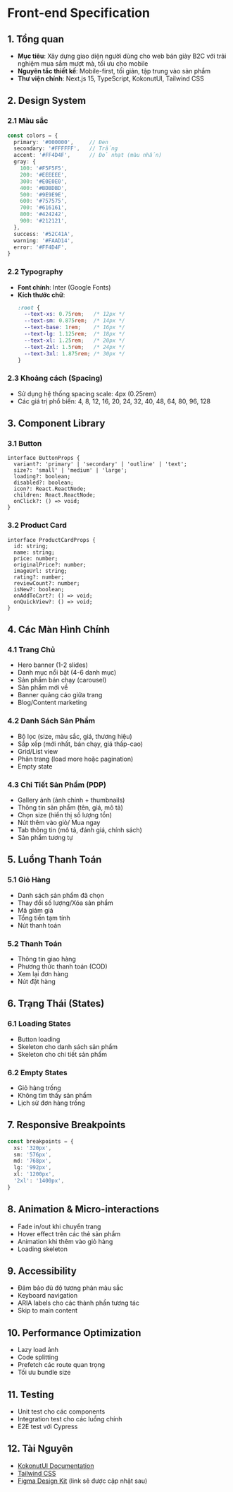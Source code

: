 # Front-end Specification

## 1. Tổng quan
- **Mục tiêu**: Xây dựng giao diện người dùng cho web bán giày B2C với trải nghiệm mua sắm mượt mà, tối ưu cho mobile
- **Nguyên tắc thiết kế**: Mobile-first, tối giản, tập trung vào sản phẩm
- **Thư viện chính**: Next.js 15, TypeScript, KokonutUI, Tailwind CSS

## 2. Design System

### 2.1 Màu sắc
```typescript
const colors = {
  primary: '#000000',     // Đen
  secondary: '#FFFFFF',   // Trắng
  accent: '#FF4D4F',      // Đỏ nhạt (màu nhấn)
  gray: {
    100: '#F5F5F5',
    200: '#EEEEEE',
    300: '#E0E0E0',
    400: '#BDBDBD',
    500: '#9E9E9E',
    600: '#757575',
    700: '#616161',
    800: '#424242',
    900: '#212121',
  },
  success: '#52C41A',
  warning: '#FAAD14',
  error: '#FF4D4F',
}
```

### 2.2 Typography
- **Font chính**: Inter (Google Fonts)
- **Kích thước chữ**:
  ```css
  :root {
    --text-xs: 0.75rem;   /* 12px */
    --text-sm: 0.875rem;  /* 14px */
    --text-base: 1rem;    /* 16px */
    --text-lg: 1.125rem;  /* 18px */
    --text-xl: 1.25rem;   /* 20px */
    --text-2xl: 1.5rem;   /* 24px */
    --text-3xl: 1.875rem; /* 30px */
  }
  ```

### 2.3 Khoảng cách (Spacing)
- Sử dụng hệ thống spacing scale: 4px (0.25rem)
- Các giá trị phổ biến: 4, 8, 12, 16, 20, 24, 32, 40, 48, 64, 80, 96, 128

## 3. Component Library

### 3.1 Button
```tsx
interface ButtonProps {
  variant?: 'primary' | 'secondary' | 'outline' | 'text';
  size?: 'small' | 'medium' | 'large';
  loading?: boolean;
  disabled?: boolean;
  icon?: React.ReactNode;
  children: React.ReactNode;
  onClick?: () => void;
}
```

### 3.2 Product Card
```tsx
interface ProductCardProps {
  id: string;
  name: string;
  price: number;
  originalPrice?: number;
  imageUrl: string;
  rating?: number;
  reviewCount?: number;
  isNew?: boolean;
  onAddToCart?: () => void;
  onQuickView?: () => void;
}
```

## 4. Các Màn Hình Chính

### 4.1 Trang Chủ
- Hero banner (1-2 slides)
- Danh mục nổi bật (4-6 danh mục)
- Sản phẩm bán chạy (carousel)
- Sản phẩm mới về
- Banner quảng cáo giữa trang
- Blog/Content marketing

### 4.2 Danh Sách Sản Phẩm
- Bộ lọc (size, màu sắc, giá, thương hiệu)
- Sắp xếp (mới nhất, bán chạy, giá thấp-cao)
- Grid/List view
- Phân trang (load more hoặc pagination)
- Empty state

### 4.3 Chi Tiết Sản Phẩm (PDP)
- Gallery ảnh (ảnh chính + thumbnails)
- Thông tin sản phẩm (tên, giá, mô tả)
- Chọn size (hiển thị số lượng tồn)
- Nút thêm vào giỏ/ Mua ngay
- Tab thông tin (mô tả, đánh giá, chính sách)
- Sản phẩm tương tự

## 5. Luồng Thanh Toán

### 5.1 Giỏ Hàng
- Danh sách sản phẩm đã chọn
- Thay đổi số lượng/Xóa sản phẩm
- Mã giảm giá
- Tổng tiền tạm tính
- Nút thanh toán

### 5.2 Thanh Toán
- Thông tin giao hàng
- Phương thức thanh toán (COD)
- Xem lại đơn hàng
- Nút đặt hàng

## 6. Trạng Thái (States)

### 6.1 Loading States
- Button loading
- Skeleton cho danh sách sản phẩm
- Skeleton cho chi tiết sản phẩm

### 6.2 Empty States
- Giỏ hàng trống
- Không tìm thấy sản phẩm
- Lịch sử đơn hàng trống

## 7. Responsive Breakpoints
```typescript
const breakpoints = {
  xs: '320px',
  sm: '576px',
  md: '768px',
  lg: '992px',
  xl: '1200px',
  '2xl': '1400px',
}
```

## 8. Animation & Micro-interactions
- Fade in/out khi chuyển trang
- Hover effect trên các thẻ sản phẩm
- Animation khi thêm vào giỏ hàng
- Loading skeleton

## 9. Accessibility
- Đảm bảo đủ độ tương phản màu sắc
- Keyboard navigation
- ARIA labels cho các thành phần tương tác
- Skip to main content

## 10. Performance Optimization
- Lazy load ảnh
- Code splitting
- Prefetch các route quan trọng
- Tối ưu bundle size

## 11. Testing
- Unit test cho các components
- Integration test cho các luồng chính
- E2E test với Cypress

## 12. Tài Nguyên
- [KokonutUI Documentation](https://kokonutui.vercel.app/)
- [Tailwind CSS](https://tailwindcss.com/)
- [Figma Design Kit](#) (link sẽ được cập nhật sau)
